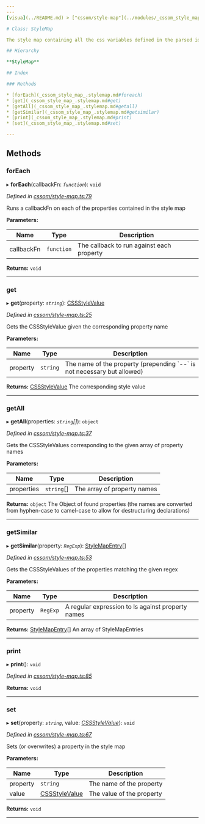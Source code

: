 ```yaml
---
---
[visua](../README.md) > ["cssom/style-map"](../modules/_cssom_style_map_.md) > [StyleMap](../classes/_cssom_style_map_.stylemap.md)

# Class: StyleMap

The style map containing all the css variables defined in the parsed identity css files

## Hierarchy

**StyleMap**

## Index

### Methods

* [forEach](_cssom_style_map_.stylemap.md#foreach)
* [get](_cssom_style_map_.stylemap.md#get)
* [getAll](_cssom_style_map_.stylemap.md#getall)
* [getSimilar](_cssom_style_map_.stylemap.md#getsimilar)
* [print](_cssom_style_map_.stylemap.md#print)
* [set](_cssom_style_map_.stylemap.md#set)

---
```


## Methods

<a id="foreach"></a>

###  forEach

▸ **forEach**(callbackFn: *`function`*): `void`

*Defined in [cssom/style-map.ts:79](https://github.com/umbopepato/visua/blob/221e6a0/src/cssom/style-map.ts#L79)*

Runs a callbackFn on each of the properties contained in the style map

**Parameters:**

| Name | Type | Description |
| ------ | ------ | ------ |
| callbackFn | `function` |  The callback to run against each property |

**Returns:** `void`

___
<a id="get"></a>

###  get

▸ **get**(property: *`string`*): [CSSStyleValue](_cssom_css_style_value_.cssstylevalue.md)

*Defined in [cssom/style-map.ts:25](https://github.com/umbopepato/visua/blob/221e6a0/src/cssom/style-map.ts#L25)*

Gets the CSSStyleValue given the corresponding property name

**Parameters:**

| Name | Type | Description |
| ------ | ------ | ------ |
| property | `string` |  The name of the property (prepending \`--\` is not necessary but allowed) |

**Returns:** [CSSStyleValue](_cssom_css_style_value_.cssstylevalue.md)
The corresponding style value

___
<a id="getall"></a>

###  getAll

▸ **getAll**(properties: *`string`[]*): `object`

*Defined in [cssom/style-map.ts:37](https://github.com/umbopepato/visua/blob/221e6a0/src/cssom/style-map.ts#L37)*

Gets the CSSStyleValues corresponding to the given array of property names

**Parameters:**

| Name | Type | Description |
| ------ | ------ | ------ |
| properties | `string`[] |  The array of property names |

**Returns:** `object`
The Object of found properties (the names are converted from hyphen-case to camel-case to allow for destructuring declarations)

___
<a id="getsimilar"></a>

###  getSimilar

▸ **getSimilar**(property: *`RegExp`*): [StyleMapEntry](../interfaces/_cssom_style_map_.stylemapentry.md)[]

*Defined in [cssom/style-map.ts:53](https://github.com/umbopepato/visua/blob/221e6a0/src/cssom/style-map.ts#L53)*

Gets the CSSStyleValues of the properties matching the given regex

**Parameters:**

| Name | Type | Description |
| ------ | ------ | ------ |
| property | `RegExp` |  A regular expression to ls against property names |

**Returns:** [StyleMapEntry](../interfaces/_cssom_style_map_.stylemapentry.md)[]
An array of StyleMapEntries

___
<a id="print"></a>

###  print

▸ **print**(): `void`

*Defined in [cssom/style-map.ts:85](https://github.com/umbopepato/visua/blob/221e6a0/src/cssom/style-map.ts#L85)*

**Returns:** `void`

___
<a id="set"></a>

###  set

▸ **set**(property: *`string`*, value: *[CSSStyleValue](_cssom_css_style_value_.cssstylevalue.md)*): `void`

*Defined in [cssom/style-map.ts:67](https://github.com/umbopepato/visua/blob/221e6a0/src/cssom/style-map.ts#L67)*

Sets (or overwrites) a property in the style map

**Parameters:**

| Name | Type | Description |
| ------ | ------ | ------ |
| property | `string` |  The name of the property |
| value | [CSSStyleValue](_cssom_css_style_value_.cssstylevalue.md) |  The value of the property |

**Returns:** `void`

___

